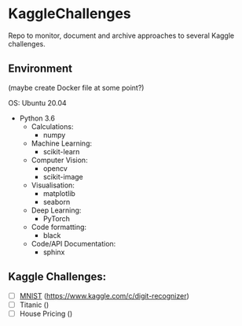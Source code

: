 # KaggleChallenges

Repo to monitor, document and archive approaches to several Kaggle challenges.

## Environment
(maybe create Docker file at some point?)

OS: Ubuntu 20.04

- Python 3.6
  - Calculations:
    - numpy
  - Machine Learning:
    - scikit-learn
  - Computer Vision:
    - opencv
    - scikit-image
  - Visualisation:    
    - matplotlib
    - seaborn
  - Deep Learning:
    - PyTorch
  - Code formatting:
    - black
  - Code/API Documentation:
    - sphinx

## Kaggle Challenges:

- [ ] [MNIST](src/000_mnist/README.md) (https://www.kaggle.com/c/digit-recognizer)
- [ ] Titanic ()
- [ ] House Pricing ()
